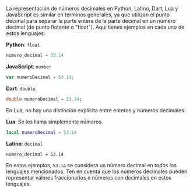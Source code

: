 La representación de números decimales en Python, Latino, Dart, Lua y JavaScript es similar en términos generales, ya que utilizan el punto decimal para separar la parte entera de la parte decimal en un número decimal (de punto flotante o "float"). Aquí tienes ejemplos en cada uno de estos lenguajes:

**Python**: `float`
```python
numero_decimal = 53.14
```

**JavaScript**: `number`
```javascript
var numeroDecimal = 53.14;
```

**Dart**: `double`
```dart
double numeroDecimal = 53.14;
```

En Lua, no hay una distinción explícita entre enteros y números decimales. 

**Lua**: Se les llama simplemente números. 
```lua
local numeroDecimal = 53.14
```

**Latino**: `decimal`
```latino
numero_decimal = 53.14
```

En estos ejemplos, `53.14` se considera un número decimal en todos los lenguajes mencionados. Ten en cuenta que los números decimales pueden representar valores fraccionarios o números con decimales en estos lenguajes.
